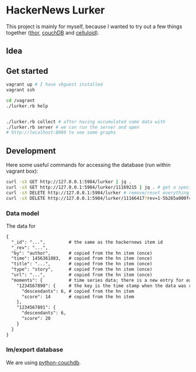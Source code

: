 # HackerNews Lurker

This project is mainly for myself, because I wanted to try out a few things together ([thor](http://whatisthor.com/), [couchDB](http://couchdb.apache.org/) and [celluloid](https://github.com/celluloid/celluloid/)).

## Idea

<!-- # For API see: https://github.com/HackerNews/API -->

## Get started

```bash
vagrant up # I have vbguest installed
vagrant ssh

cd /vagrant
./lurker.rb help


./lurker.rb collect # after having accumulated some data with
./lurker.rb server # we can run the server and open
# http://localhost:8080 to see some graphs
```

## Development

<!-- TODO notes about celloid -->
<!-- Threading is a good idea here. With a pool size of 35 the collection takes about 10 seconds. With no threading (sequential execution of each request), we take around 5 minutes. -->
<!-- # see http://www.rubydoc.info/github/couchrest/couchrest -->

Here some useful commands for accessing the database (run within vagrant box):

```bash
curl -sX GET http://127.0.0.1:5984/lurker | jq .
curl -sX GET http://127.0.0.1:5984/lurker/11169215 | jq . # get a specific item
curl -sX DELETE http://127.0.0.1:5984/lurker # remove/reset everything
curl -sX DELETE http://127.0.0.1:5984/lurker/11166417?rev=1-5b265a000f46be055057f84bfd1f6e3e # remove an individual item
```

### Data model

The data for 

```txt
{
  "_id": "...",         # the same as the hackernews item id
  "_rev": "...",
  "by": "author",       # copied from the hn item (once)
  "time": 1456361083,   # copied from the hn item (once)
  "title": "...",       # copied from the hn item (once)
  "type": "story",      # copied from the hn item (once)
  "url": "...",         # copied from the hn item (once)
  "moments": {          # time series data; there is a new entry for each call of collect
    "1234567890": {     # the key is the time stamp when the data was read (time of calling collect)
      "descendants": 6, # copied from the hn item
      "score": 14       # copied from the hn item
    },
    "1234567891": {
      "descendants": 6,
      "score": 20
    }
  }
}
```

### Im/export database

We are using [python-couchdb](https://github.com/Roger/couchdb-python).

